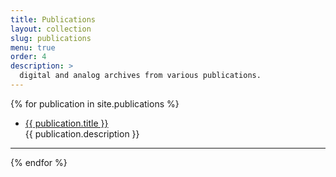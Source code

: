 ```yaml
---
title: Publications
layout: collection
slug: publications
menu: true
order: 4
description: >
  digital and analog archives from various publications.
---
```


<p>
  {% for publication in site.publications %}
    <ul>
      <li>
         <a href="{{ publication.url | relative_url }}" class="flip-title">
         <span>{{ publication.title }}</span></a><br/>
         {{ publication.description }}
      </li>
    </ul>
    <hr>
  {% endfor %}
  </p>
